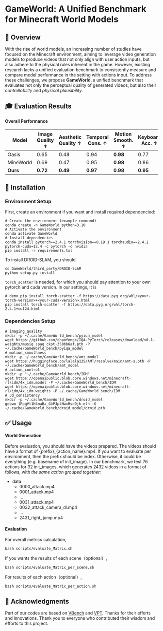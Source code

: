 # GameWorld: A Unified Benchmark for Minecraft World Models

<a name="Overview"></a>
## :mega: Overview
With the rise of world models, an increasing number of studies have focused on the Minecraft environment, aiming to leverage video generation models to produce videos that not only align with user action inputs, but also adhere to the physical rules inherent in the game. However, existing research lacks a unified evaluation benchmark to consistently measure and compare model performance in the setting with actions input. To address these challenges, we propose **GameWorld**, a unified benchmark that evaluates not only the perceptual quality of generated videos, but also their *controllability* and *physical plausibility*.


<a name="evaluation_results"></a>
## :mortar_board: Evaluation Results
#### Overall Performance
| Model     | Image Quality ↑ | Aesthetic Quality ↑ | Temporal Cons. ↑ | Motion Smooth. ↑ | Keyboard Acc. ↑ | Mouse Acc. ↑ | 3D Cons. ↑ |
|-----------|------------------|-------------|-------------------|-------------------|------------------|---------------|-------------|
| Oasis     | 0.65             | 0.48        | 0.94              | **0.98**          | 0.77             | 0.56          | 0.56        |
| MineWorld | 0.69             | 0.47        | 0.95              | **0.98**          | 0.86             | 0.64          | 0.51        |
| **Ours**  | **0.72**         | **0.49**    | **0.97**          | **0.98**          | **0.95**         | **0.95**      | **0.76**    |


<a name="Installation"></a>
## :hammer: Installation
### Environment Setup <a name="Environment_Setup"></a>
First, create an environment if you want and install required dependencied:
```shell
# Create the environment (example command)
conda create -n GameWorld python=3.10
# Activate the environment
conda activate GameWorld
# Install dependencies
conda install pytorch==2.4.1 torchvision==0.19.1 torchaudio==2.4.1 pytorch-cuda=12.4 -c pytorch -c nvidia
pip install -r requirements.txt
```

To install DROID-SLAM, you should
```shell
cd GameWorld/third_party/DROID-SLAM
python setup.py install
```
`torch_scatter` is needed, for which you should pay attention to your own pytorch and cuda version. In our settings, it is
```shell
# demo pip install torch-scatter -f https://data.pyg.org/whl/<your-torch-version>+<your-cuda-version>.html
pip install torch-scatter -f https://data.pyg.org/whl/torch-2.4.1+cu124.html
```
### Dependencies Setup <a name="Environment_Setup"></a>
```shell
# imaging_quality
mkdir -p ~/.cache/GameWorld_bench/pyiqa_model
wget https://github.com/chaofengc/IQA-PyTorch/releases/download/v0.1-weights/musiq_spaq_ckpt-358bb6af.pth -P ~/.cache/GameWorld_bench/pyiqa_model
# motion_smoothness
mkdir -p ~/.cache/GameWorld_bench/amt_model
wget https://huggingface.co/lalala125/AMT/resolve/main/amt-s.pth -P ~/.cache/GameWorld_bench/amt_model
# action_control
mkdir -p "~/.cache/GameWorld_bench/IDM"
wget https://openaipublic.blob.core.windows.net/minecraft-rl/idm/4x_idm.model -P ~/.cache/GameWorld_bench/IDM
wget https://openaipublic.blob.core.windows.net/minecraft-rl/idm/4x_idm.weights -P ~/.cache/GameWorld_bench/IDM
# 3d_consistency
mkdir -p ~/.cache/GameWorld_bench/droid_model
gdown 1PpqVt1H4maBa_GbPJp4NwxRsd9jk-elh -O ~/.cache/GameWorld_bench/droid_model/droid.pth
```


<a name="Usage"></a>
## ✅ Usage
#### World Generation <a name="world-generation"></a>
Before evaluation, you should have the videos prepared. The videos should have a format of {prefix}_{action_name}.mp4. If you want to evaluate per environment, then the prefix should be index. Otherwise, it could be everything (e.g. basename of init_image). In our benchmark, we test 76 actions for 32 init_images, which generates 2432 videos in a format of follows, with _the same action grouped together_:
- data
  - 0000_attack.mp4
  - 0001_attack.mp4
  - ...
  - 0031_attack.mp4
  - 0032_attack_camera_dl.mp4
  - ...
  - 2431_right_jump.mp4


#### Evaluation <a name="Evaluation"></a>
For overall metrics calculation,
```shell
bash scripts/evaluate_Matrix.sh
```

If you wants the results of each scene（optional）,
```shell
bash scripts/evaluate_Matrix_per_scene.sh
```

For results of each action（optional）,
```shell
bash scripts/evaluate_Matrix_per_action.sh
```

## 🤗 Acknowledgments
Part of our codes are based on [VBench](https://github.com/Vchitect/VBench) and [VPT](https://github.com/openai/Video-Pre-Training). Thanks for their efforts and innovations. Thank you to everyone who contributed their wisdom and efforts to this project.
